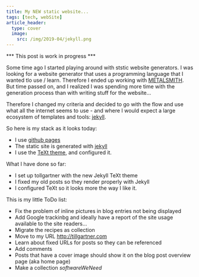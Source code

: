 ```yaml
---
title: My NEW static website...
tags: [tech, webSite]
article_header:
  type: cover
  image:
    src: /img/2019-04/jekyll.png
---
```


*** This post is work in progress ***

Some time ago I started playing around with ststic website generators. I was looking for a website generator that uses a programming language that I wanted tlo use / learn. Therefore I ended up working with [METALSMITH](https://metalsmith.io/). But time passed on, and I realized I was spending more time with the generation process than with writing stuff for the website...

Therefore I changed my criteria and decided to go with the flow and use what all the internet seems to use - and where I would expect a large ecosystem of templates and tools: [jekyll](https://jekyllrb.com/).

So here is my stack as it looks today:

* I use [github pages](https://pages.github.com/)
* The static site is generated with [jekyll](https://jekyllrb.com/)
* I use the [TeXt theme](https://tianqi.name/jekyll-TeXt-theme/), and configured it.

What I have done so far:

* I set up tollgartner with the new Jekyll TeXt theme
* I fixed my old posts so they render properly with Jekyll
* I configured TeXt so it looks more the way I like it.


This is my little ToDo list:

* Fix the problem of inline pictures in blog entries not being displayed
* Add Google trackinbg and ideally have a report of the site usage available to the site readers...
* Migrate the recipes as collection
* Move to my URL http://tillgartner.com
* Learn about fixed URLs for posts so they can be referenced
* Add comments
* Posts that have a cover image should show it on the blog post overview page (aka home page)
* Make a collection _softwareWeNeed_

